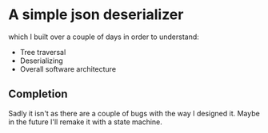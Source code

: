 # A simple json deserializer
which I built over a couple of days in order to understand:
- Tree traversal
- Deserializing
- Overall software architecture

## Completion
Sadly it isn't as there are a couple of bugs with the way I designed it.
Maybe in the future I'll remake it with a state machine.
